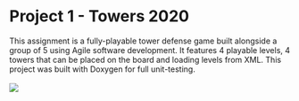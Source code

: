 # Project 1 - Towers 2020
This assignment is a fully-playable tower defense game built alongside a group of 5 using Agile software development. It features 4 playable levels, 4 towers that can be placed on the board and loading levels from XML. This project was built with Doxygen for full unit-testing.
<br><br> <img src="https://i.imgur.com/HibuaSA.png"> <br>
